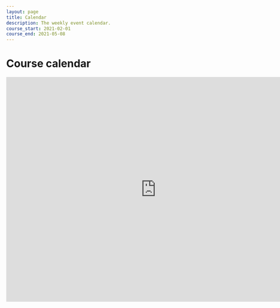 ```yaml
---
layout: page
title: Calendar
description: The weekly event calendar.
course_start: 2021-02-01
course_end: 2021-05-08
---
```


# Course calendar

<iframe src="https://calendar.google.com/calendar/embed?src=93qoahurvicbc8ee19a2m3u8r0%40group.calendar.google.com&ctz=America%2FNew_York" style="border: 0" width="800" height="600" frameborder="0" scrolling="no"></iframe>
